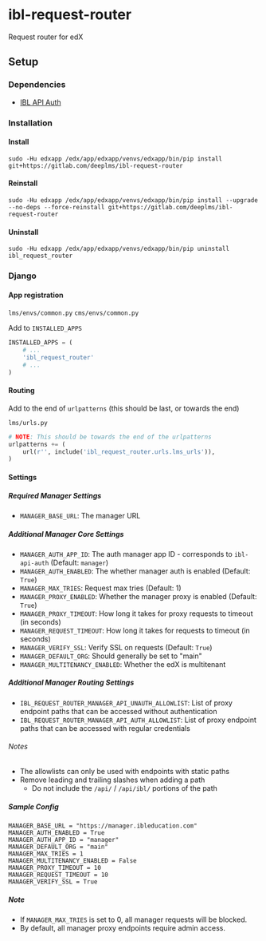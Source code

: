 # ibl-request-router

Request router for edX

## Setup
### Dependencies
* [IBL API Auth](https://gitlab.com/iblstudios/ibl-api-auth)


### Installation
#### Install
```
sudo -Hu edxapp /edx/app/edxapp/venvs/edxapp/bin/pip install git+https://gitlab.com/deeplms/ibl-request-router
```
#### Reinstall
```
sudo -Hu edxapp /edx/app/edxapp/venvs/edxapp/bin/pip install --upgrade --no-deps --force-reinstall git+https://gitlab.com/deeplms/ibl-request-router
```
#### Uninstall
```
sudo -Hu edxapp /edx/app/edxapp/venvs/edxapp/bin/pip uninstall ibl_request_router
```

### Django
#### App registration
`lms/envs/common.py`
`cms/envs/common.py`

Add to `INSTALLED_APPS`
```python
INSTALLED_APPS = (
    # ...
    'ibl_request_router'
    # ...
)
```

#### Routing
Add to the end of `urlpatterns` (this should be last, or towards the end)

`lms/urls.py`
```python
# NOTE: This should be towards the end of the urlpatterns
urlpatterns += (
    url(r'', include('ibl_request_router.urls.lms_urls')),
)
```


#### Settings

##### Required Manager Settings
* `MANAGER_BASE_URL`: The manager URL

##### Additional Manager Core Settings
* `MANAGER_AUTH_APP_ID`: The auth manager app ID - corresponds to `ibl-api-auth` (Default: `manager`)
* `MANAGER_AUTH_ENABLED`: The whether manager auth is enabled (Default: `True`)
* `MANAGER_MAX_TRIES`: Request max tries (Default: 1)
* `MANAGER_PROXY_ENABLED`: Whether the manager proxy is enabled (Default: `True`)
* `MANAGER_PROXY_TIMEOUT`: How long it takes for proxy requests to timeout (in seconds)
* `MANAGER_REQUEST_TIMEOUT`: How long it takes for requests to timeout (in seconds)
* `MANAGER_VERIFY_SSL`: Verify SSL on requests (Default: `True`)
* `MANAGER_DEFAULT_ORG`: Should generally be set to "main"
* `MANAGER_MULTITENANCY_ENABLED`: Whether the edX is multitenant

##### Additional Manager Routing Settings
* `IBL_REQUEST_ROUTER_MANAGER_API_UNAUTH_ALLOWLIST`: List of proxy endpoint paths that can be accessed without authentication
* `IBL_REQUEST_ROUTER_MANAGER_API_AUTH_ALLOWLIST`: List of proxy endpoint paths that can be accessed with regular credentials

###### Notes
* The allowlists can only be used with endpoints with static paths
* Remove leading and trailing slashes when adding a path
    * Do not include the `/api/` / `/api/ibl/` portions of the path

##### Sample Config
```
MANAGER_BASE_URL = "https://manager.ibleducation.com"
MANAGER_AUTH_ENABLED = True
MANAGER_AUTH_APP_ID = "manager"
MANAGER_DEFAULT_ORG = "main"
MANAGER_MAX_TRIES = 1
MANAGER_MULTITENANCY_ENABLED = False
MANAGER_PROXY_TIMEOUT = 10
MANAGER_REQUEST_TIMEOUT = 10
MANAGER_VERIFY_SSL = True
```

##### Note
* If `MANAGER_MAX_TRIES` is set to 0, all manager requests will be blocked.
* By default, all manager proxy endpoints require admin access.
